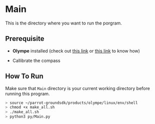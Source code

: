 # Main

This is the directory where you want to run the porgram.

## Prerequisite

- **Olympe** installed (check out [this link](https://forum.developer.parrot.com/t/olympe-1-01-on-raspberry-pi-zero-and-pi3-a/9487) or [this link](https://gist.github.com/prolifel/6df88190a51a48787efda767515b3267#file-olympe-md) to know how)

- Callibrate the compass
## How To Run

Make sure that `Main` directory is your current working directory before running this program.

```sh
> source ~/parrot-groundsdk/products/olympe/linux/env/shell
> chmod +x make_all.sh
> ./make_all.sh
> python3 py/Main.py
```
